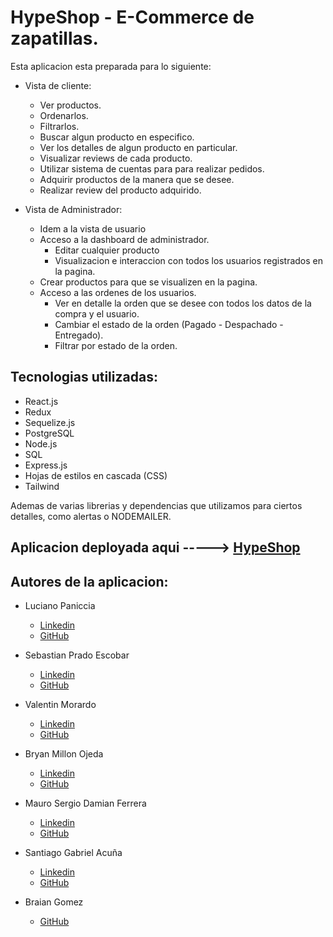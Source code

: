 # HypeShop - E-Commerce de zapatillas.

Esta aplicacion esta preparada para lo siguiente:

- Vista de cliente:
    - Ver productos.
    - Ordenarlos.
    - Filtrarlos.
    - Buscar algun producto en especifico.
    - Ver los detalles de algun producto en particular.
    - Visualizar reviews de cada producto.
    - Utilizar sistema de cuentas para para realizar pedidos.
    - Adquirir productos de la manera que se desee.
    - Realizar review del producto adquirido.
    

- Vista de Administrador:
    - Idem a la vista de usuario
    - Acceso a la dashboard de administrador.
        - Editar cualquier producto
        - Visualizacion e interaccion con todos los usuarios registrados en la pagina.
    - Crear productos para que se visualizen en la pagina.
    - Acceso a las ordenes de los usuarios.
        - Ver en detalle la orden que se desee con todos los datos de la compra y el usuario.
        - Cambiar el estado de la orden (Pagado - Despachado -Entregado).
        - Filtrar por estado de la orden.
 

## Tecnologias utilizadas:

- React.js
- Redux
- Sequelize.js
- PostgreSQL
- Node.js
- SQL
- Express.js 
- Hojas de estilos en cascada (CSS)
- Tailwind

Ademas de varias librerias y dependencias que utilizamos para ciertos detalles, como alertas o NODEMAILER.

## Aplicacion deployada aqui -----> [HypeShop](https://hype-shop.vercel.app/)

## Autores de la aplicacion:

- Luciano Paniccia
    - [Linkedin](https://www.linkedin.com/in/luciano-paniccia-847868232/)
    - [GitHub](https://github.com/Luciano-Paniccia-Git)

- Sebastian Prado Escobar
    - [Linkedin](https://www.linkedin.com/in/sebastian-prado-escobar-dev/)
    - [GitHub](https://github.com/sebas-pr2000)

- Valentin Morardo
    - [Linkedin](https://www.linkedin.com/in/valentin-morardo-b125ba240/)
    - [GitHub](https://github.com/Littyfever)

- Bryan Millon Ojeda
    - [Linkedin](https://www.linkedin.com/in/bryan-mill%C3%B3n/)
    - [GitHub](https://github.com/BryanMillon)

- Mauro Sergio Damian Ferrera
    - [Linkedin](https://www.linkedin.com/in/damian-f/)
    - [GitHub](https://github.com/damianf2022)

- Santiago Gabriel Acuña
    - [Linkedin](https://www.linkedin.com/in/santiago-acu%C3%B1a-894ba9256/)
    - [GitHub](https://github.com/Santiago-Acuna)

- Braian Gomez
    - [GitHub](https://github.com/braaidg)